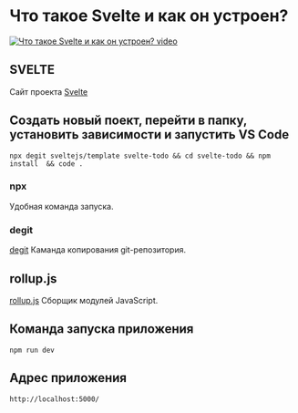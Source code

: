 # Что такое Svelte и как он устроен?

[![Что такое Svelte и как он устроен? video](https://img.youtube.com/vi/N4KXC7z---Y/0.jpg)](https://youtu.be/N4KXC7z---Y "Что такое Svelte и как он устроен?")

## SVELTE
Сайт проекта [Svelte](https://svelte.dev/)

## Создать новый поект, перейти в папку, установить зависимости и запустить VS Code
`npx degit sveltejs/template svelte-todo && cd svelte-todo && npm install  && code .`

### npx
Удобная команда запуска.

### degit
[degit](https://github.com/Rich-Harris/degit) Каманда копирования git-репозитория.

## rollup.js
[rollup.js](https://rollupjs.org/) Сборщик модулей JavaScript.

## Команда запуска приложения
`npm run dev`

## Адрес приложения
`http://localhost:5000/`

